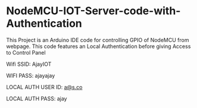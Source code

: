 # NodeMCU-IOT-Server-code-with-Authentication
This Project is an Arduino IDE code for controlling GPIO of NodeMCU from webpage. This code features an Local Authentication before giving Access to Control Panel

Wifi SSID: AjayIOT

WIFI PASS: ajayajay

LOCAL AUTH USER ID: a@s.co

LOCAL AUTH PASS: ajay
